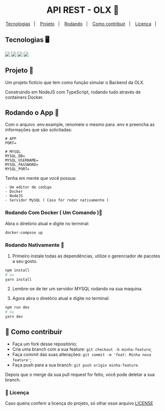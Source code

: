 <h1 align="center">
    API REST - OLX 🏪
</h1>

<p align="center">
  <a href="#tecnologias">Tecnologias</a>&nbsp;&nbsp;&nbsp;|&nbsp;&nbsp;&nbsp;
  <a href="#projeto">Projeto</a>&nbsp;&nbsp;&nbsp;|&nbsp;&nbsp;&nbsp;
  <a href="#rodando">Rodando</a>&nbsp;&nbsp;&nbsp;|&nbsp;&nbsp;&nbsp;
  <a href="#como-contribuir">Como contribuir</a>&nbsp;&nbsp;&nbsp;|&nbsp;&nbsp;&nbsp;
  <a href="#license">Licença</a>&nbsp;&nbsp;&nbsp;|&nbsp;&nbsp;&nbsp;
</p>

<a id="tecnologias"></a>

## Tecnologias 🖥️

<div align="cemter">
    <img src="https://img.shields.io/badge/node.js-6DA55F?style=for-the-badge&logo=node.js&logoColor=white" />
    <img src="https://img.shields.io/badge/typescript-%23007ACC.svg?style=for-the-badge&logo=typescript&logoColor=white" />
    <img src="https://img.shields.io/badge/Sequelize-52B0E7?style=for-the-badge&logo=Sequelize&logoColor=white" />
    <img src="https://img.shields.io/badge/mysql-%2300f.svg?style=for-the-badge&logo=mysql&logoColor=white" />
</div>

<a id="projeto"></a>

## Projeto 📕

Um projeto fictício que tem como função simular o Backend da OLX.

Construindo em NodeJS com TypeScript, rodando tudo através de containers Docker.

<a id="rodando"></a>

## Rodando o App 🚀

Com o arquivo .env.example, renomeie o mesmo para .env e preencha as informações que são solicitadas:

```
# APP
PORT=

# MYSQL
MYSQL_DB=
MYSQL_USERNAME=
MYSQL_PASSWORD=
MYSQL_PORT=
```

Tenha em mente que você possua:

    - Um editor de código
    - Docker
    - NodeJS
    - Servidor MySQL ( Caso for rodar nativamente )

### Rodando Com Docker ( Um Comando )🌊

Abra o diretório atual e digite no terminal:

```bash
docker-compose up
```

### Rodando Nativamente 🌅

1. Primeiro instale todas as dependências, utilize o gerenciador de pacotes a seu gosto.

```bash
npm install
# ou
yarn install
```

2. Lembre-se de ter um servidor MYSQL rodando na sua maquina.

3. Agora abra o diretório atual e digite no terminal:

```bash
npm run dev
# ou
yarn dev
```

<a id="como-contribuir"></a>

## 🤔 Como contribuir

- Faça um fork desse repositório;
- Cria uma branch com a sua feature: `git checkout -b minha-feature`;
- Faça commit das suas alterações: `git commit -m 'feat: Minha nova feature'`;
- Faça push para a sua branch: `git push origin minha-feature`.

Depois que o merge da sua pull request for feito, você pode deletar a sua branch.

<a id="license"></a>

### 🔖 Licença

Caso queira conferir a licença do projeto, só olhar esse arquivo [LICENSE](./LICENSE)
